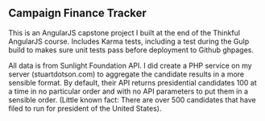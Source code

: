 <h2>Campaign Finance Tracker</h2>

<p>This is an AngularJS capstone project I built at the end of the Thinkful AngularJS course. Includes Karma tests, including a test during the Gulp build to makes sure unit tests pass before deployment to Github ghpages.</p>

<p>All data is from Sunlight Foundation API. I did create a PHP service on my server (stuartdotson.com) to aggregate the candidate results in a more sensible format. By default, their API returns presidential candidates 100 at a time in no particular order and with no API parameters to put them in a sensible order. (Little known fact: There are over 500 candidates that have filed to run for president of the United States).</p>
